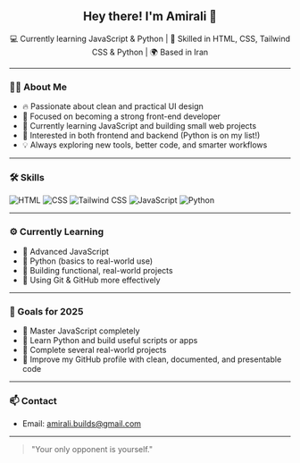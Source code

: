 <h2 align="center">Hey there! I'm Amirali 👋</h2>

<p align="center">
💻 Currently learning JavaScript & Python | 🎨 Skilled in HTML, CSS, Tailwind CSS & Python | 🌍 Based in Iran  
</p>

---

### 👨‍💻 About Me

- 🔥 Passionate about clean and practical UI design  
- 🎯 Focused on becoming a strong front-end developer  
- 🌱 Currently learning JavaScript and building small web projects  
- 🚀 Interested in both frontend and backend (Python is on my list!)  
- 💡 Always exploring new tools, better code, and smarter workflows

---

### 🛠️ Skills

![HTML](https://img.shields.io/badge/-HTML5-E34F26?style=flat&logo=html5&logoColor=fff)
![CSS](https://img.shields.io/badge/-CSS3-1572B6?style=flat&logo=css3)
![Tailwind CSS](https://img.shields.io/badge/-Tailwind_CSS-06B6D4?style=flat&logo=tailwind-css&logoColor=white)
![JavaScript](https://img.shields.io/badge/-JavaScript-F7DF1E?style=flat&logo=javascript&logoColor=000)
![Python](https://img.shields.io/badge/-Python-3776AB?style=flat&logo=python&logoColor=fff)

---

### ⚙️ Currently Learning

- 🔸 Advanced JavaScript
- 🔸 Python (basics to real-world use)
- 🔸 Building functional, real-world projects
- 🔸 Using Git & GitHub more effectively

---

### 🎯 Goals for 2025

- 🧠 Master JavaScript completely  
- 🐍 Learn Python and build useful scripts or apps  
- 💼 Complete several real-world projects  
- 🚀 Improve my GitHub profile with clean, documented, and presentable code

---

### 📫 Contact

- Email: [amirali.builds@gmail.com](mailto:amirali.builds@gmail.com)

---

> "Your only opponent is yourself."
